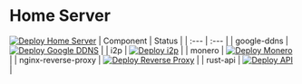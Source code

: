 # Home Server

[![Deploy Home Server](https://github.com/duddu/home-server/actions/workflows/deploy-home-server.yml/badge.svg)](https://github.com/duddu/home-server/actions/workflows/deploy-home-server.yml)
| Component | Status |
| :--- | :--- |
| google-ddns | [![Deploy Google DDNS](https://github.com/duddu/home-server/actions/workflows/deploy-google-ddns.yml/badge.svg)](https://github.com/duddu/home-server/actions/workflows/deploy-google-ddns.yml) |
| i2p | [![Deploy i2p](https://github.com/duddu/home-server/actions/workflows/deploy-i2p.yml/badge.svg)](https://github.com/duddu/home-server/actions/workflows/deploy-i2p.yml) |
| monero | [![Deploy Monero](https://github.com/duddu/home-server/actions/workflows/deploy-monero.yml/badge.svg)](https://github.com/duddu/home-server/actions/workflows/deploy-monero.yml) |
| nginx-reverse-proxy | [![Deploy Reverse Proxy](https://github.com/duddu/home-server/actions/workflows/deploy-nginx-reverse-proxy.yml/badge.svg)](https://github.com/duddu/home-server/actions/workflows/deploy-nginx-reverse-proxy.yml) |
| rust-api | [![Deploy API](https://github.com/duddu/home-server/actions/workflows/deploy-rust-api.yml/badge.svg)](https://github.com/duddu/home-server/actions/workflows/deploy-rust-api.yml) |